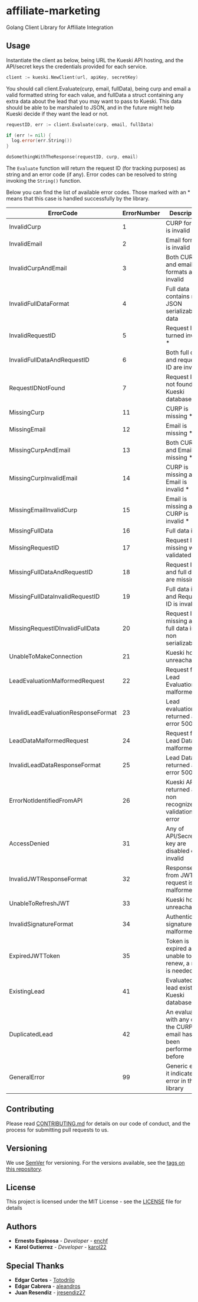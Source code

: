 # affiliate-marketing
Golang Client Library for Affiliate Integration

## Usage

Instantiate the client as below, 
being URL the Kueski API hosting, and the API/secret keys the credentials provided for each service.

```go
client := kueski.NewClient(url, apiKey, secretKey)
```

You should call client.Evaluate(curp, email, fullData), 
being curp and email a valid formatted string for each value, and fullData a struct containing
any extra data about the lead that you may want to pass to Kueski.
This data should be able to be marshaled to JSON, and in the future might help Kueski decide if
they want the lead or not.

```go
requestID, err := client.Evaluate(curp, email, fullData)

if (err != nil) {
  log.error(err.String())
}

doSomethingWithTheResponse(requestID, curp, email)
```

The `Evaluate` function will return the request ID (for tracking purposes) as string and an error code (if any).
Error codes can be resolved to string invoking the `String()` function.

Below you can find the list of available error codes.
Those marked with an * means that this case is handled successfully by the library.

| ErrorCode                           | ErrorNumber | Description |
|-------------------------------------|-------------|-------------|
| InvalidCurp                         | 1           | CURP format is invalid |
| InvalidEmail                        | 2           | Email format is invalid |
| InvalidCurpAndEmail                 | 3           | Both CURP and email formats are invalid |
| InvalidFullDataFormat               | 4           | Full data contains non JSON serializable data |
| InvalidRequestID                    | 5           | Request ID turned invalid * |
| InvalidFullDataAndRequestID         | 6           | Both full data and request ID are invalid |
| RequestIDNotFound                   | 7           | Request ID is not found in Kueski database |
| MissingCurp                         | 11          | CURP is missing * |
| MissingEmail                        | 12          | Email is missing * |
| MissingCurpAndEmail                 | 13          | Both CURP and Email are missing * |
| MissingCurpInvalidEmail             | 14          | CURP is missing and Email is invalid * |
| MissingEmailInvalidCurp             | 15          | Email is missing and CURP is invalid * |
| MissingFullData                     | 16          | Full data is nil |
| MissingRequestID                    | 17          | Request ID is missing when validated * |
| MissingFullDataAndRequestID         | 18          | Request ID and full data are missing * |
| MissingFullDataInvalidRequestID     | 19          | Full data is nil and Request ID is invalid * |
| MissingRequestIDInvalidFullData     | 20          | Request ID is missing and full data is non serializable * |
| UnableToMakeConnection              | 21          | Kueski host is unreachable |
| LeadEvaluationMalformedRequest      | 22          | Request for Lead Evaluation is malformed * |
| InvalidLeadEvaluationResponseFormat | 23          | Lead evaluation returned an error 500 |
| LeadDataMalformedRequest            | 24          | Request for Lead Data is malformed * |
| InvalidLeadDataResponseFormat       | 25          | Lead Data returned an error 500 |
| ErrorNotIdentifiedFromAPI           | 26          | Kueski API returned a non recognized validation error |
| AccessDenied                        | 31          | Any of API/Secret key are disabled or invalid |
| InvalidJWTResponseFormat            | 32          | Response from JWT request is malformed * |
| UnableToRefreshJWT                  | 33          | Kueski host is unreachable |
| InvalidSignatureFormat              | 34          | Authentication signature is malformed * |
| ExpiredJWTToken                     | 35          | Token is expired and unable to renew, a retry is needed |
| ExistingLead                        | 41          | Evaluated lead exists in Kueski database |
| DuplicatedLead                      | 42          | An evaluation with any of the CURP or email has been performed before |
| GeneralError                        | 99          | Generic error, it indicates an error in the library |

## Contributing

Please read [CONTRIBUTING.md](CONTRIBUTING.md) for details on our code of conduct, and the process for submitting pull requests to us.

## Versioning

We use [SemVer](http://semver.org/) for versioning. For the versions available, see the [tags on this repository](https://github.com/KueskiEngineering/go_affiliate-marketing/tags). 

## License

This project is licensed under the MIT License - see the [LICENSE](LICENSE) file for details

## Authors

* **Ernesto Espinosa** - *Developer* - [enchf](https://github.com/enchf)
* **Karol Gutierrez** - *Developer* - [karol22](https://github.com/karol22)

## Special Thanks

* **Edgar Cortes** - [Totodrilo](https://github.com/Totodrilo)
* **Edgar Cabrera** - [aleandros](https://github.com/aleandros)
* **Juan Resendiz** - [jresendiz27](https://github.com/jresendiz27)
